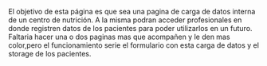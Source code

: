 El objetivo de esta página es que sea una pagina de carga de datos interna de un centro de nutrición. A la misma podran acceder profesionales en donde registren datos de los pacientes para poder utilizarlos en un futuro.
Faltaria hacer una o dos paginas mas que acompañen y le den mas color,pero el funcionamiento serie el formulario con esta carga de datos y el storage de los pacientes.
